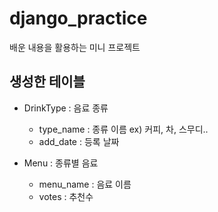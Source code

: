 # django_practice
배운 내용을 활용하는 미니 프로젝트
## 생성한 테이블
- DrinkType : 음료 종류
    - type_name : 종류 이름 ex) 커피, 차, 스무디..
    - add_date : 등록 날짜

- Menu : 종류별 음료
    - menu_name : 음료 이름
    - votes : 추천수